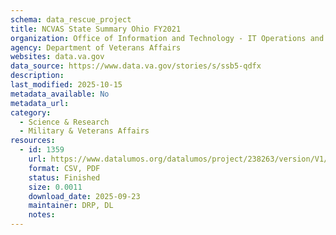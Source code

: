 ```yaml
---
schema: data_rescue_project 
title: NCVAS State Summary Ohio FY2021
organization: Office of Information and Technology - IT Operations and Services (ITOPS)
agency: Department of Veterans Affairs
websites: data.va.gov
data_source: https://www.data.va.gov/stories/s/ssb5-qdfx
description: 
last_modified: 2025-10-15
metadata_available: No
metadata_url: 
category:
  - Science & Research 
  - Military & Veterans Affairs 
resources:
  - id: 1359
    url: https://www.datalumos.org/datalumos/project/238263/version/V1/view
    format: CSV, PDF
    status: Finished
    size: 0.0011
    download_date: 2025-09-23
    maintainer: DRP, DL
    notes: 
---
```

